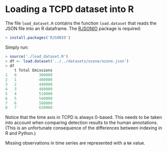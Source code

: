 # Loading a TCPD dataset into R

The file ``load_dataset.R`` contains the function ``load.dataset`` that reads 
the JSON file into an R dataframe. The 
[RJSONIO](https://cran.r-project.org/web/packages/RJSONIO/index.html) package 
is required:

```R
> install.packages('RJSONIO')
```

Simply run:

```R
> source('./load_dataset.R')
> df <- load.dataset('../../datasets/ozone/ozone.json')
> df
    t Total Emissions
1   0          380000
2   1          400000
3   2          440000
4   3          480000
5   4          510000
6   5          540000
7   6          580000
8   7          630000
```

Notice that the time axis in TCPD is always 0-based. This needs to be taken 
into account when comparing detection results to the human annotations. (This 
is an unfortunate consequence of the differences between indexing in R and 
Python.)

Missing observations in time series are represented with a ``NA`` value.
